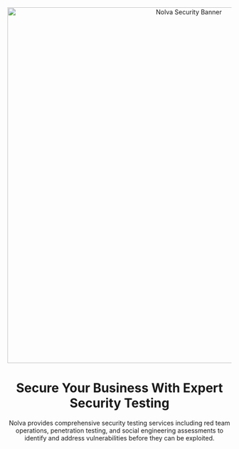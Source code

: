 <div align="center">
  <img src="https://u.cubeupload.com/hackpaper/jgdTXO.png" alt="Nolva Security Banner" width="800"/>
</div>

<div align="center">
  <h1>Secure Your Business With Expert Security Testing</h1>
  
  <p>Nolva provides comprehensive security testing services including red team operations, penetration testing, and social engineering assessments to identify and address vulnerabilities before they can be exploited.</p>
</div>


